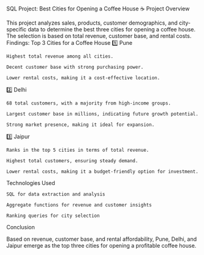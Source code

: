 SQL Project: Best Cities for Opening a Coffee House ☕
Project Overview

This project analyzes sales, products, customer demographics, and city-specific data to determine the best three cities for opening a coffee house. The selection is based on total revenue, customer base, and rental costs.
Findings: Top 3 Cities for a Coffee House
1️⃣ Pune

    Highest total revenue among all cities.

    Decent customer base with strong purchasing power.

    Lower rental costs, making it a cost-effective location.

2️⃣ Delhi

    68 total customers, with a majority from high-income groups.

    Largest customer base in millions, indicating future growth potential.

    Strong market presence, making it ideal for expansion.

3️⃣ Jaipur

    Ranks in the top 5 cities in terms of total revenue.

    Highest total customers, ensuring steady demand.

    Lower rental costs, making it a budget-friendly option for investment.

Technologies Used

    SQL for data extraction and analysis

    Aggregate functions for revenue and customer insights

    Ranking queries for city selection

Conclusion

Based on revenue, customer base, and rental affordability, Pune, Delhi, and Jaipur emerge as the top three cities for opening a profitable coffee house.
